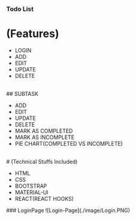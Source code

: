 ### Todo List
# (Features)
<ul>
  <li>LOGIN</li>
  <li>ADD</li>
  <li>EDIT</li>
  <li>UPDATE</li>
  <li>DELETE</li>
</ul>
<br/>
## SUBTASK
<ul>
  <li>ADD</li>
  <li>EDIT</li>
  <li>UPDATE</li>
  <li>DELETE</li>
  <li>MARK AS COMPLETED</li>
  <li>MARK AS INCOMPLETE</li>
  <li>PIE CHART(COMPLETED VS INCOMPLETE)</li>
</ul>
<br/>
  # (Technical Stuffs Included)
  <ul>
    <li>HTML</li>
    <li>CSS</li>
    <li>BOOTSTRAP</li>
    <li>MATERIAL-UI</li>
    <li>REACT(REACT HOOKS)</li>
  </ul>
  ### LoginPage
![Login-Page](./image/Login.PNG)
